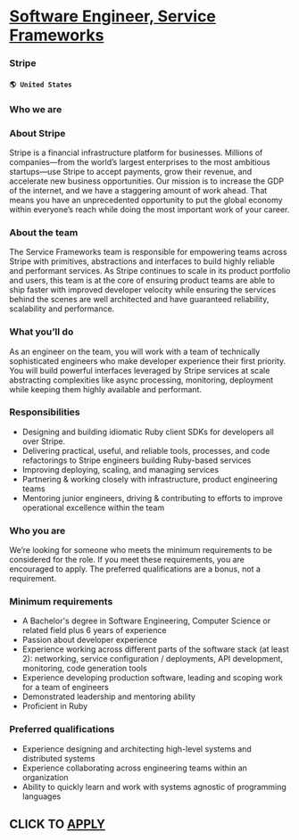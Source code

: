 # [Software Engineer, Service Frameworks](https://www.remotewlb.com/apply/software-engineer-service-frameworks)  
### Stripe  
#### `🌎 United States`  

### **Who we are**

###  **About Stripe**

Stripe is a financial infrastructure platform for businesses. Millions of companies—from the world’s largest enterprises to the most ambitious startups—use Stripe to accept payments, grow their revenue, and accelerate new business opportunities. Our mission is to increase the GDP of the internet, and we have a staggering amount of work ahead. That means you have an unprecedented opportunity to put the global economy within everyone’s reach while doing the most important work of your career.

###  **About the team**

The Service Frameworks team is responsible for empowering teams across Stripe with primitives, abstractions and interfaces to build highly reliable and performant services. As Stripe continues to scale in its product portfolio and users, this team is at the core of ensuring product teams are able to ship faster with improved developer velocity while ensuring the services behind the scenes are well architected and have guaranteed reliability, scalability and performance.

###  **What you’ll do**

As an engineer on the team, you will work with a team of technically sophisticated engineers who make developer experience their first priority. You will build powerful interfaces leveraged by Stripe services at scale abstracting complexities like async processing, monitoring, deployment while keeping them highly available and performant.

### Responsibilities

  * Designing and building idiomatic Ruby client SDKs for developers all over Stripe.
  * Delivering practical, useful, and reliable tools, processes, and code refactorings to Stripe engineers building Ruby-based services
  * Improving deploying, scaling, and managing services
  * Partnering & working closely with infrastructure, product engineering teams
  * Mentoring junior engineers, driving & contributing to efforts to improve operational excellence within the team

### **Who you are**

We’re looking for someone who meets the minimum requirements to be considered for the role. If you meet these requirements, you are encouraged to apply. The preferred qualifications are a bonus, not a requirement.

###  **Minimum requirements**

  * A Bachelor's degree in Software Engineering, Computer Science or related field plus 6 years of experience
  * Passion about developer experience
  * Experience working across different parts of the software stack (at least 2): networking, service configuration / deployments, API development, monitoring, code generation tools 
  * Experience developing production software, leading and scoping work for a team of engineers
  * Demonstrated leadership and mentoring ability
  * Proficient in Ruby

### **Preferred qualifications**

  * Experience designing and architecting high-level systems and distributed systems
  * Experience collaborating across engineering teams within an organization
  * Ability to quickly learn and work with systems agnostic of programming languages

  
## CLICK TO [APPLY](https://www.remotewlb.com/apply/software-engineer-service-frameworks)

